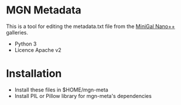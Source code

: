 MGN Metadata
============

This is a tool for editing the metadata.txt file from the [MiniGal Nano++](https://github.com/Fragan/Minigal-Nano-PP) galleries.

* Python 3
* Licence Apache v2


Installation
============

* Install these files in $HOME/mgn-meta
* Install PIL or Pillow library for mgn-meta's dependencies